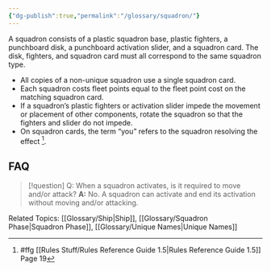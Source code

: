 ```yaml
---
{"dg-publish":true,"permalink":"/glossary/squadron/"}
---
```


A squadron consists of a plastic squadron base, plastic fighters, a punchboard disk, a punchboard activation slider, and a squadron card. The disk, fighters, and squadron card must all correspond to the same squadron type.

- All copies of a non-unique squadron use a single squadron card.
- Each squadron costs fleet points equal to the fleet point cost on the matching squadron card. 
- If a squadron’s plastic fighters or activation slider impede the movement or placement of other components, rotate the squadron so that the fighters and slider do not impede.
- On squadron cards, the term “you” refers to the squadron resolving the effect [^1].

## FAQ

> [!question] Q: When a squadron activates, is it required to move and/or attack?
> **A:** No. A squadron can activate and end its activation without moving and/or attacking.



Related Topics: [[Glossary/Ship\|Ship]], [[Glossary/Squadron Phase\|Squadron Phase]], [[Glossary/Unique Names\|Unique Names]]

[^1]: #ffg [[Rules Stuff/Rules Reference Guide 1.5\|Rules Reference Guide 1.5]] Page 19
[^2]: #ffg [[Rules Stuff/Rules Reference Guide 1.5\|Rules Reference Guide 1.5]] Page 33-34